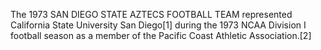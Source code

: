 The 1973 SAN DIEGO STATE AZTECS FOOTBALL TEAM represented California State University San Diego[1] during the 1973 NCAA Division I football season as a member of the Pacific Coast Athletic Association.[2]
